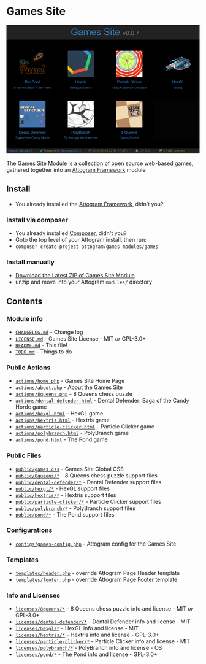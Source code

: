 # Games Site

![Games Site Module Homepage](https://raw.githubusercontent.com/attogram/attogram-docs/master/games/games-intro.png)

The [Games Site Module](https://github.com/attogram/games)
is a collection of open source web-based games, gathered together into an
[Attogram Framework](https://github.com/attogram/attogram) module

## Install

* You already installed the
  [Attogram Framework](https://github.com/attogram/attogram), didn't you?

### Install via composer

* You already installed [Composer](https://getcomposer.org/), didn't you?
* Goto the top level of your Attogram install, then run:
* `composer create-project attogram/games modules/games`

### Install manually

* [Download the Latest ZIP of Games Site Module](https://github.com/attogram/games/archive/master.zip)
* unzip and move into your Attogram `modules/` directory

## Contents

### Module info

* [`CHANGELOG.md`] - Change log
* [`LICENSE.md`] - Games Site License - MIT _or_ GPL-3.0+
* [`README.md`] - This file!
* [`TODO.md`] - Things to do

### Public Actions

* [`actions/home.php`] - Games Site Home Page
* [`actions/about.php`] - About the Games Site
* [`actions/8queens.php`] - 8 Queens chess puzzle
* [`actions/dental-defender.html`] - Dental Defender: Saga of the Candy Horde game
* [`actions/hexgl.html`] - HexGL game
* [`actions/hextris.html`] - Hextris game
* [`actions/particle-clicker.html`] - Particle Clicker game
* [`actions/polybranch.html`] - PolyBranch game
* [`actions/pond.html`] - The Pond game

### Public Files
* [`public/games.css`] - Games Site Global CSS
* [`public/8queens/*`] - 8 Queens chess puzzle support files
* [`public/dental-defender/*`] - Dental Defender support files
* [`public/hexgl/*`] - HexGL support files
* [`public/hextris/*`] - Hextris support files
* [`public/particle-clicker/*`] - Particle Clicker support files
* [`public/polybranch/*`] - PolyBranch support files
* [`public/pond/*`] - The Pond support files

### Configurations

* [`configs/games-config.php`] - Attogram config for the Games Site

### Templates

* [`templates/header.php`] - override Attogram Page Header template
* [`templates/footer.php`] - override Attogram Page Footer template

### Info and Licenses

* [`licenses/8queens/*`] - 8 Queens chess puzzle info and license - MIT _or_ GPL-3.0+
* [`licenses/dental-defender/*`] - Dental Defender info and license - MIT
* [`licenses/hexgl/*`] - HexGL info and license - MIT
* [`licenses/hextris/*`] - Hextris info and license - GPL-3.0+
* [`licenses/particle-clicker/*`] - Particle Clicker info and license - MIT
* [`licenses/polybranch/*`] - PolyBranch info and license - OS
* [`licenses/pond/*`] - The Pond info and license - GPL-3.0+

[`CHANGELOG.md`]: https://github.com/attogram/games/blob/master/CHANGELOG.md
[`LICENSE.md`]: https://github.com/attogram/games/blob/master/LICENSE.md
[`README.md`]: https://github.com/attogram/games/blob/master/README.md
[`TODO.md`]: https://github.com/attogram/games/blob/master/TODO.md
[`actions/home.php`]: https://github.com/attogram/games/blob/master/actions/home.php
[`actions/about.php`]: https://github.com/attogram/games/blob/master/actions/about.php
[`actions/8queens.php`]: https://github.com/attogram/games/blob/master/actions/8queens.php
[`actions/dental-defender.html`]: https://github.com/attogram/games/blob/master/actions/dental-defender.html
[`actions/hexgl.html`]: https://github.com/attogram/games/blob/master/actions/hexgl.html
[`actions/hextris.html`]: https://github.com/attogram/games/blob/master/actions/hextris.html
[`actions/particle-clicker.html`]: https://github.com/attogram/games/blob/master/actions/particle-clicker.html
[`actions/polybranch.html`]: https://github.com/attogram/games/blob/master/actions/polybranch.html
[`actions/pond.html`]: https://github.com/attogram/games/blob/master/actions/pond.html
[`public/games.css`]: https://github.com/attogram/games/blob/master/public/games.css
[`public/8queens/*`]: https://github.com/attogram/games/blob/master/public/8queens
[`public/dental-defender/*`]: https://github.com/attogram/games/blob/master/public/dental-defender
[`public/hexgl/*`]: https://github.com/attogram/games/blob/master/public/hexgl
[`public/hextris/*`]: https://github.com/attogram/games/blob/master/public/hextris
[`public/particle-clicker/*`]: https://github.com/attogram/games/blob/master/public/particle-clicker
[`public/polybranch/*`]: https://github.com/attogram/games/blob/master/public/polybranch
[`public/pond/*`]: https://github.com/attogram/games/blob/master/public/pond
[`configs/games-config.php`]: https://github.com/attogram/games/blob/master/configs/games-config.php
[`templates/header.php`]: https://github.com/attogram/games/blob/master/templates/header.php
[`templates/footer.php`]: https://github.com/attogram/games/blob/master/templates/footer.php
[`licenses/8queens/*`]: https://github.com/attogram/games/blob/master/licenses/8queens
[`licenses/dental-defender/*`]: https://github.com/attogram/games/blob/master/licenses/dental-defender
[`licenses/hexgl/*`]: https://github.com/attogram/games/blob/master/licenses/hexgl
[`licenses/hextris/*`]: https://github.com/attogram/games/blob/master/licenses/hextris
[`Licenses/particle-clicker/*`]: https://github.com/attogram/games/blob/master/licenses/particle-clicker
[`licenses/polybranch/*`]: https://github.com/attogram/games/blob/master/licenses/polybranch
[`licenses/pond/*`]: https://github.com/attogram/games/blob/master/licenses/pond
